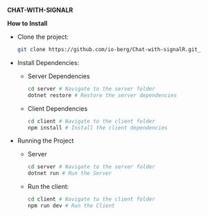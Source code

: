 **CHAT-WITH-SIGNALR**

**How to Install**

- Clone the project:

  ```bash
  git clone https://github.com/io-berg/Chat-with-signalR.git_
  ```

- Install Dependencies:

  - Server Dependencies

    ```bash
    cd server # Navigate to the server folder
    dotnet restore # Restore the server dependencies
    ```

  - Client Dependencies

    ```bash
    cd client # Navigate to the client folder
    npm install # Install the client dependencies
    ```

- Running the Project

  - Server

    ```bash
    cd server # Navigate to the server folder
    dotnet run # Run the Server
    ```

  - Run the client:
    ```bash
    cd client # Navigate to the client folder
    npm run dev # Run the Client
    ```
